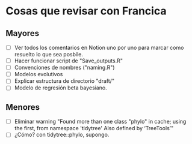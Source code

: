 # Cosas que revisar con Francica

## Mayores

-   [ ] Ver todos los comentarios en Notion uno por uno para marcar como resuelto lo que sea posbile.
-   [ ] Hacer funcionar script de "Save_outputs.R"
-   [ ] Convenciones de nombres ("naming.R")
-   [ ] Modelos evolutivos
-   [ ] Explicar estructura de directorio "draft/"
-   [ ] Modelo de regresión beta bayesiano.

## Menores

-   [ ] Eliminar warning "Found more than one class "phylo" in cache; using the first, from namespace 'tidytree' Also defined by ‘TreeTools’"
-   [ ] ¿Cómo? con tidytree::phylo, supongo.
